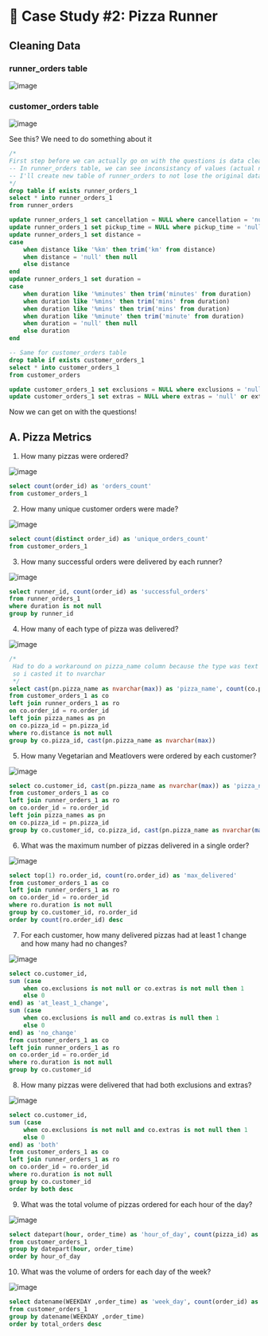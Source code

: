 # 🍕 Case Study #2: Pizza Runner

## Cleaning Data

### runner_orders table
![image](https://github.com/orseg/8-Week-SQL-Challenge/assets/83500544/1af77cc9-7262-451f-b0f7-d36a9ae4d523)

### customer_orders table
![image](https://github.com/orseg/8-Week-SQL-Challenge/assets/83500544/f6900be2-105f-45b0-bad4-9ffdeedadf04)

See this? We need to do something about it

```sql
/*
First step before we can actually go on with the questions is data cleaning (learned the hard way).
-- In runner_orders table, we can see inconsistancy of values (actual null, null as value, empty cells, misspellings..)
-- I'll create new table of runner_orders to not lose the original data and do the cleaning on the new table.
*/
drop table if exists runner_orders_1 
select * into runner_orders_1 
from runner_orders

update runner_orders_1 set cancellation = NULL where cancellation = 'null' or cancellation = ''
update runner_orders_1 set pickup_time = NULL where pickup_time = 'null'
update runner_orders_1 set distance = 
case
	when distance like '%km' then trim('km' from distance)
	when distance = 'null' then null
	else distance
end
update runner_orders_1 set duration = 
case
	when duration like '%minutes' then trim('minutes' from duration)
	when duration like '%mins' then trim('mins' from duration)
	when duration like '%mins' then trim('mins' from duration)
	when duration like '%minute' then trim('minute' from duration)
	when duration = 'null' then null
	else duration
end

-- Same for customer_orders table
drop table if exists customer_orders_1 
select * into customer_orders_1 
from customer_orders

update customer_orders_1 set exclusions = NULL where exclusions = 'null' or exclusions = ''
update customer_orders_1 set extras = NULL where extras = 'null' or extras = ''
```

Now we can get on with the questions!

## A. Pizza Metrics

1. How many pizzas were ordered?

![image](https://github.com/orseg/8-Week-SQL-Challenge/assets/83500544/50c33e82-8534-4104-ac57-26b66e7c7353)
```sql
select count(order_id) as 'orders_count' 
from customer_orders_1
```



2. How many unique customer orders were made?

![image](https://github.com/orseg/8-Week-SQL-Challenge/assets/83500544/b89b56d4-05a8-4769-af6c-df5ee3d1e4d4)
```sql
select count(distinct order_id) as 'unique_orders_count' 
from customer_orders_1 
```

3. How many successful orders were delivered by each runner?

![image](https://github.com/orseg/8-Week-SQL-Challenge/assets/83500544/68f9f810-caf2-4da3-963f-2bfb4592dfb2)
```sql
select runner_id, count(order_id) as 'successful_orders' 
from runner_orders_1 
where duration is not null 
group by runner_id 
```


4. How many of each type of pizza was delivered?

![image](https://github.com/orseg/8-Week-SQL-Challenge/assets/83500544/30d32c07-3534-422e-90c1-51730b2028f1)
```sql
/*
 Had to do a workaround on pizza_name column because the type was text which cannot be used in group by 
 so i casted it to nvarchar
 */
select cast(pn.pizza_name as nvarchar(max)) as 'pizza_name', count(co.pizza_id) 'total_deliveries'
from customer_orders_1 as co
left join runner_orders_1 as ro
on co.order_id = ro.order_id
left join pizza_names as pn
on co.pizza_id = pn.pizza_id
where ro.distance is not null
group by co.pizza_id, cast(pn.pizza_name as nvarchar(max))
```


5. How many Vegetarian and Meatlovers were ordered by each customer?

![image](https://github.com/orseg/8-Week-SQL-Challenge/assets/83500544/1d5e775b-274e-4831-8a3b-7e40252edff2)
```sql
select co.customer_id, cast(pn.pizza_name as nvarchar(max)) as 'pizza_name', count(co.pizza_id) 'total_deliveries'
from customer_orders_1 as co
left join runner_orders_1 as ro
on co.order_id = ro.order_id
left join pizza_names as pn
on co.pizza_id = pn.pizza_id
group by co.customer_id, co.pizza_id, cast(pn.pizza_name as nvarchar(max))
```


6. What was the maximum number of pizzas delivered in a single order?

![image](https://github.com/orseg/8-Week-SQL-Challenge/assets/83500544/d936eb77-e97c-40ff-94a6-cc0c717d49e7)
```sql
select top(1) ro.order_id, count(ro.order_id) as 'max_delivered'
from customer_orders_1 as co
left join runner_orders_1 as ro
on co.order_id = ro.order_id
where ro.duration is not null
group by co.customer_id, ro.order_id
order by count(ro.order_id) desc
```

7. For each customer, how many delivered pizzas had at least 1 change and how many had no changes?

![image](https://github.com/orseg/8-Week-SQL-Challenge/assets/83500544/ba3fa7d4-8e14-4645-a9a3-dbc2ef69b8c1)
```sql
select co.customer_id, 
sum (case
	when co.exclusions is not null or co.extras is not null then 1
	else 0
end) as 'at_least_1_change', 
sum (case
	when co.exclusions is null and co.extras is null then 1
	else 0
end) as 'no_change'
from customer_orders_1 as co
left join runner_orders_1 as ro
on co.order_id = ro.order_id
where ro.duration is not null
group by co.customer_id
```

8. How many pizzas were delivered that had both exclusions and extras?

![image](https://github.com/orseg/8-Week-SQL-Challenge/assets/83500544/2bc0a0a6-6e31-424d-b03b-d65c9f120b4c)
```sql
select co.customer_id, 
sum (case
	when co.exclusions is not null and co.extras is not null then 1
	else 0
end) as 'both' 
from customer_orders_1 as co
left join runner_orders_1 as ro
on co.order_id = ro.order_id
where ro.duration is not null
group by co.customer_id
order by both desc
```

9. What was the total volume of pizzas ordered for each hour of the day?

![image](https://github.com/orseg/8-Week-SQL-Challenge/assets/83500544/7438aec7-3f2d-456c-b628-1f94592bbc8f)
```sql
select datepart(hour, order_time) as 'hour_of_day', count(pizza_id) as 'total_pizzas_ordered'
from customer_orders_1
group by datepart(hour, order_time)
order by hour_of_day
```

10. What was the volume of orders for each day of the week?

![image](https://github.com/orseg/8-Week-SQL-Challenge/assets/83500544/04c87342-1549-4f10-8742-9095ea106891)
```sql
select datename(WEEKDAY ,order_time) as 'week_day', count(order_id) as 'total_orders'
from customer_orders_1
group by datename(WEEKDAY ,order_time)
order by total_orders desc
```
